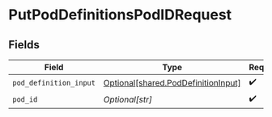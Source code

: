 # PutPodDefinitionsPodIDRequest


## Fields

| Field                                                                                | Type                                                                                 | Required                                                                             | Description                                                                          |
| ------------------------------------------------------------------------------------ | ------------------------------------------------------------------------------------ | ------------------------------------------------------------------------------------ | ------------------------------------------------------------------------------------ |
| `pod_definition_input`                                                               | [Optional[shared.PodDefinitionInput]](undefined/models/shared/poddefinitioninput.md) | :heavy_check_mark:                                                                   | N/A                                                                                  |
| `pod_id`                                                                             | *Optional[str]*                                                                      | :heavy_check_mark:                                                                   | N/A                                                                                  |